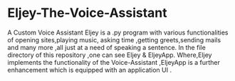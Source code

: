 # Eljey-The-Voice-Assistant
A Custom Voice Assistant Eljey is a .py program with various functionalities of opening sites,playing music, asking time ,getting greets,sending mails and many more ,all just at a need of speaking a sentence.
In the file directory of this repository ,one can see Eljey & EljeyApp.
Where,Eljey implements the functionality of the Voice-Assistant ,EljeyApp is a further enhancement which is equipped with an application UI .
